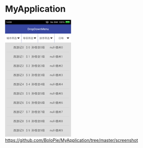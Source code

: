 # MyApplication
![image](https://github.com/BoloPie/MyApplication/blob/master/screenshot/Screenshot_2017-04-26-14-00-32.png)
https://github.com/BoloPie/MyApplication/tree/master/screenshot
